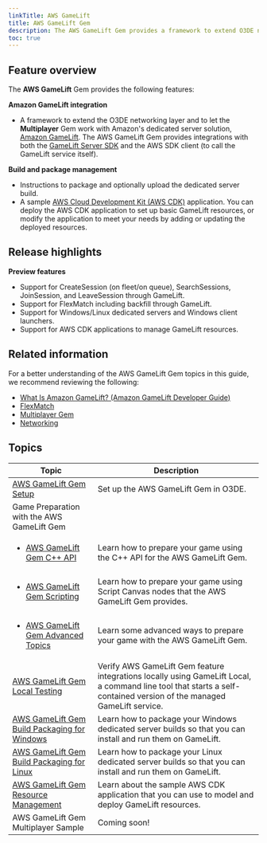 ```yaml
---
linkTitle: AWS GameLift
title: AWS GameLift Gem
description: The AWS GameLift Gem provides a framework to extend O3DE networking layer and Multiplayer Gem to work with Amazon GameLift.
toc: true
---
```


## Feature overview
The **AWS GameLift** Gem provides the following features:

**Amazon GameLift integration**
- A framework to extend the O3DE networking layer and to let the **Multiplayer** Gem work with Amazon's dedicated server solution, [Amazon GameLift](https://docs.aws.amazon.com/gamelift/latest/developerguide/gamelift-intro.html). The AWS GameLift Gem provides integrations with both the [GameLift Server SDK](https://docs.aws.amazon.com/gamelift/latest/developerguide/gamelift-supported.html#gamelift-supported-servers) and the AWS SDK client (to call the GameLift service itself). 

**Build and package management**
- Instructions to package and optionally upload the dedicated server build.
- A sample [AWS Cloud Development Kit (AWS CDK)](https://docs.aws.amazon.com/cdk/latest/guide/home.html) application. You can deploy the AWS CDK application to set up basic GameLift resources, or modify the application to meet your needs by adding or updating the deployed resources. 

## Release highlights

**Preview features**  

- Support for CreateSession (on fleet/on queue), SearchSessions, JoinSession, and LeaveSession through GameLift.
- Support for FlexMatch including backfill through GameLift.
- Support for Windows/Linux dedicated servers and Windows client launchers.
- Support for AWS CDK applications to manage GameLift resources.


## Related information

For a better understanding of the AWS GameLift Gem topics in this guide, we recommend reviewing the following: 
- [What Is Amazon GameLift? (Amazon GameLift Developer Guide)](https://docs.aws.amazon.com/gamelift/latest/developerguide/gamelift-intro.html)
- [FlexMatch](https://docs.aws.amazon.com/gamelift/latest/flexmatchguide/match-intro.html)
- [Multiplayer Gem](/docs/user-guide/gems/reference/multiplayer/multiplayer/)
- [Networking](/docs/user-guide/networking/)


## Topics

| Topic | Description |
| - | - |
| [AWS GameLift Gem Setup](gem-setup/) | Set up the AWS GameLift Gem in O3DE. |
| Game Preparation with the AWS GameLift Gem |  |
| <ul><li> [AWS GameLift Gem C++ API](cpp-api/)</li></ul>| Learn how to prepare your game using the C++ API for the AWS GameLift Gem. |
| <ul><li> [AWS GameLift Gem Scripting](scripting/) </li></ul>| Learn how to prepare your game using Script Canvas nodes that the AWS GameLift Gem provides. |
| <ul><li> [AWS GameLift Gem Advanced Topics](advanced-topics/) | Learn some advanced ways to prepare your game with the AWS GameLift Gem. |
| [AWS GameLift Gem Local Testing](local-testing/) | Verify AWS GameLift Gem feature integrations locally using GameLift Local, a command line tool that starts a self-contained version of the managed GameLift service. |
| [AWS GameLift Gem Build Packaging for Windows](build-packaging-for-windows/) | Learn how to package your Windows dedicated server builds so that you can install and run them on GameLift. |
| [AWS GameLift Gem Build Packaging for Linux](build-packaging-for-linux/) | Learn how to package your Linux dedicated server builds so that you can install and run them on GameLift. |
| [AWS GameLift Gem Resource Management](resource-management/) | Learn about the sample AWS CDK application that you can use to model and deploy GameLift resources. |
| AWS GameLift Gem Multiplayer Sample | Coming soon! |

